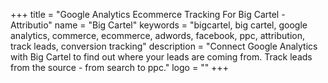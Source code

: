 +++
title = "Google Analytics Ecommerce Tracking For Big Cartel - Attributio"
name = "Big Cartel"
keywords = "bigcartel, big cartel, google analytics, commerce, ecommerce, adwords, facebook, ppc, attribution, track leads, conversion tracking"
description = "Connect Google Analytics with Big Cartel to find out where your leads are coming from. Track leads from the source - from search to ppc."
logo = ""
+++
